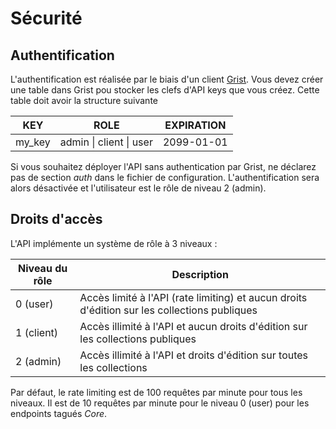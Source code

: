 # Sécurité

## Authentification

L'authentification est réalisée par le biais d'un client [Grist](https://www.getgrist.com/). Vous devez créer une table dans Grist pou stocker les clefs d'API keys que vous créez. Cette table doit avoir la structure suivante 

| KEY | ROLE | EXPIRATION |
| --- | --- | --- |
| my_key | admin \| client \| user | 2099-01-01 |

Si vous souhaitez déployer l'API sans authentication par Grist, ne déclarez pas de section *auth* dans le fichier de configuration. L'authentification sera alors désactivée et l'utilisateur est le rôle de niveau 2 (admin).

## Droits d'accès

L'API implémente un système de rôle à 3 niveaux : 

| Niveau du rôle | Description |
| --- | --- |
| 0 (user) | Accès limité à l'API (rate limiting) et aucun droits d'édition sur les collections publiques |
| 1 (client) | Accès illimité à l'API et aucun droits d'édition sur les collections publiques |
| 2 (admin) | Accès illimité à l'API et droits d'édition sur toutes les collections |

Par défaut, le rate limiting est de 100 requêtes par minute pour tous les niveaux. Il est de 10 requêtes par minute pour le niveau 0 (user) pour les endpoints tagués *Core*.
